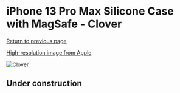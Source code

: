 # iPhone 13 Pro Max Silicone Case with MagSafe - Clover

[Return to previous page](/iphone_13)

[High-resolution image from Apple](https://store.storeimages.cdn-apple.com/8756/as-images.apple.com/is/MM2P3?wid=4500&hei=4500&fmt=png)

<div style="width: 512px"><img src="/almost_uncompressed/MM2P3.webp" alt="Clover"></div>

## Under construction
